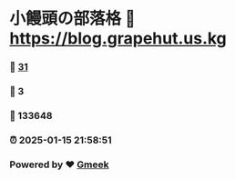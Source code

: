 # 小饅頭の部落格 :link: https://blog.grapehut.us.kg 
### :page_facing_up: [31](https://blog.grapehut.us.kg/tag.html) 
### :speech_balloon: 3 
### :hibiscus: 133648 
### :alarm_clock: 2025-01-15 21:58:51 
### Powered by :heart: [Gmeek](https://github.com/Meekdai/Gmeek)
